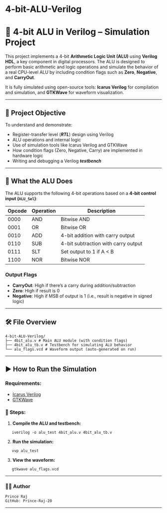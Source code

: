 # 4-bit-ALU-Verilog

# 🔢 4-bit ALU in Verilog – Simulation Project

This project implements a 4-bit **Arithmetic Logic Unit (ALU)** using **Verilog HDL**, a key component in digital processors. The ALU is designed to perform basic arithmetic and logic operations and simulate the behavior of a real CPU-level ALU by including condition flags such as **Zero**, **Negative**, and **CarryOut**.

It is fully simulated using open-source tools: **Icarus Verilog** for compilation and simulation, and **GTKWave** for waveform visualization.

---

## 🎯 Project Objective

To understand and demonstrate:
- Register-transfer level (***RTL***) design using Verilog
- ALU operations and internal logic
- Use of simulation tools like Icarus Verilog and GTKWave
- How condition flags (Zero, Negative, Carry) are implemented in hardware logic
- Writing and debugging a Verilog ***testbench***

---

## 🧠 What the ALU Does

The ALU supports the following 4-bit operations based on a **4-bit control input (`ALU_Sel`)**:

| Opcode | Operation        | Description                         |
|--------|------------------|-------------------------------------|
| 0000   | AND              | Bitwise AND                         |
| 0001   | OR               | Bitwise OR                          |
| 0010   | ADD              | 4-bit addition with carry output    |
| 0110   | SUB              | 4-bit subtraction with carry output |
| 0111   | SLT              | Set output to 1 if A < B            |
| 1100   | NOR              | Bitwise NOR                         |

### Output Flags
- **CarryOut**: High if there’s a carry during addition/subtraction
- **Zero**: High if result is 0
- **Negative**: High if MSB of output is 1 (i.e., result is negative in signed logic)

---

## 🛠 File Overview

```
4-bit-ALU-Verilog/
├── 4bit_alu.v # Main ALU module (with condition flags)
├── 4bit_alu_tb.v # Testbench for simulating ALU behavior
└── alu_flags.vcd # Waveform output (auto-generated on run)
```

---

## ▶️ How to Run the Simulation

### Requirements:
- [Icarus Verilog](http://iverilog.icarus.com/)
- [GTKWave](http://gtkwave.sourceforge.net/)

### 🔧 Steps:

1. **Compile the ALU and testbench:**
```
   iverilog -o alu_test 4bit_alu.v 4bit_alu_tb.v
```
2. **Run the simulation:**
```
   vvp alu_test
```
3. **View the waveform:**
```
   gtkwave alu_flags.vcd
```

---

### 👨‍💻 Author
```
Prince Raj
GitHub: Prince-Raj-20
```
---

